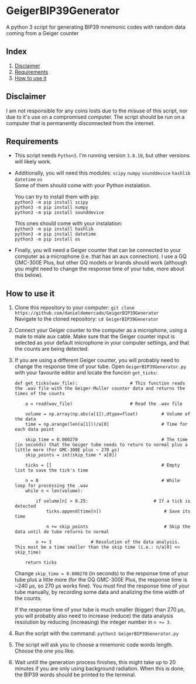 # GeigerBIP39Generator
A python 3 script for generating BIP39 mnemonic codes with random data coming from a Geiger counter

## Index
1. [Disclaimer](#disclaimer)
2. [Requirements](#requirements)
3. [How to use it](#how-to-use-it)

## Disclaimer <a name="disclaimer" />
I am not responsible for any coins losts due to the misuse of this script, nor due to it's use on a compromised computer. The script should be run on a computer that is permanently disconnected from the internet. 

## Requirements <a name="requirements" />
* This script needs `Python3`. I'm running version `3.8.10`, but other versions will likely work.

* Additionally, you will need this modules:
  `scipy`
  `numpy`
  `sounddevice`
  `hashlib`
  `datetime`
  `os`  
  Some of them should come with your Python instalation. 

  You can try to install them with pip:  
  `python3 -m pip install scipy`  
  `python3 -m pip install numpy`  
  `python3 -m pip install sounddevice`  

  This ones should come with your instalation:  
  `python3 -m pip install hashlib`  
  `python3 -m pip install datetime`  
  `python3 -m pip install os`
  
* Finally, you will need a Geiger counter that can be connected to your computer as a microphone (i.e. that has an aux connection). I use a GQ GMC-300E Plus, but other GQ models or brands should work (although you might need to change the response time of your tube, more about this below).

## How to use it <a name="how-to-use-it" />
1. Clone this repository to your computer: `git clone https://github.com/danieldemercado/GeigerBIP39Generator`  
  Navigate to the cloned repository: `cd GeigerBIP39Generator`

2. Connect your Geiger counter to the computer as a microphone, using a male to male aux cable. Make sure that the Geiger counter input is selected as your default microphone in your computer settings, and that the counts are being detected.

3. If you are using a different Geiger counter, you will probably need to change the response time of your tube. Open `GeigerBIP39Generator.py` with your favourite editor and locate the funcion `get_ticks`:
    ```python3
    def get_ticks(wav_file):                    # This function reads the .wav file with the Geiger-Muller counter data and returns the times of the counts

        a = read(wav_file)                      # Read the .wav file

        volume = np.array(np.abs(a[1]),dtype=float)         # Volume of the data
        time = np.arange(len(a[1]))/a[0]                    # Time for each data point

        skip_time = 0.000270                                # The time (in seconds) that the Geiger tube needs to return to normal plus a little more (For GMC-300E plus ~ 270 μs) 
        skip_points = int(skip_time * a[0])                 

        ticks = []                                          # Empty list to save the tick's time

        n = 0                                               # While loop for processing the .wav
        while n < len(volume):

            if volume[n] > 0.25:                         # If a tick is detected
                ticks.append(time[n])                        # Save its time

                n += skip_points                             # Skip the data until de tube returns to normal

            n += 3               # Resolution of the data analysis. This must be a time smaller than the skip time (i.e.: n/a[0] << skip_time)

        return ticks
    ```
    Change `skip_time = 0.000270` (in seconds) to the response time of your tube plus a little more (for the GQ GMC-300E Plus, the response time is ~240 μs, so 270 μs works fine). You must find the response time of your tube manually, by recording some data and analizing the time width of the counts.
    
    If the response time of your tube is much smaller (bigger) than 270 μs, you will probably also need to increase (reduce) the data analysis resolution by reducing (increasing) the integer number in `n += 3`.
    
4. Run the script with the command: `python3 GeigerBIP39Generator.py`

5. The script will ask you to choose a mnemonic code words length. Choose the one you like.

6. Wait untill the generation process finishes, this might take up to 20 minutes if you are only using background radiation. When this is done, the BIP39 words should be printed to the terminal.
